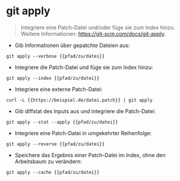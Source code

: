 # git apply

> Integriere eine Patch-Datei und/oder füge sie zum Index hinzu.
> Weitere Informationen: <https://git-scm.com/docs/git-apply>.

- Gib Informationen über gepatchte Dateien aus:

`git apply --verbose {{pfad/zu/datei}}`

- Integriere die Patch-Datei und füge sie zum Index hinzu:

`git apply --index {{pfad/zu/datei}}`

- Integriere eine externe Patch-Datei:

`curl -L {{https://beispiel.de/datei.patch}} | git apply`

- Gib diffstat des Inputs aus und integriere die Patch-Datei:

`git apply --stat --apply {{pfad/zu/datei}}`

- Integriere eine Patch-Datei in umgekehrter Reihenfolge:

`git apply --reverse {{pfad/zu/datei}}`

- Speichere das Ergebnis einer Patch-Datei im Index, ohne den Arbeitsbaum zu verändern:

`git apply --cache {{pfad/zu/datei}}`
